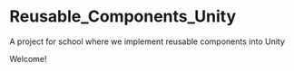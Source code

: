 # Reusable_Components_Unity
A project for school where we implement reusable components into Unity

Welcome!
